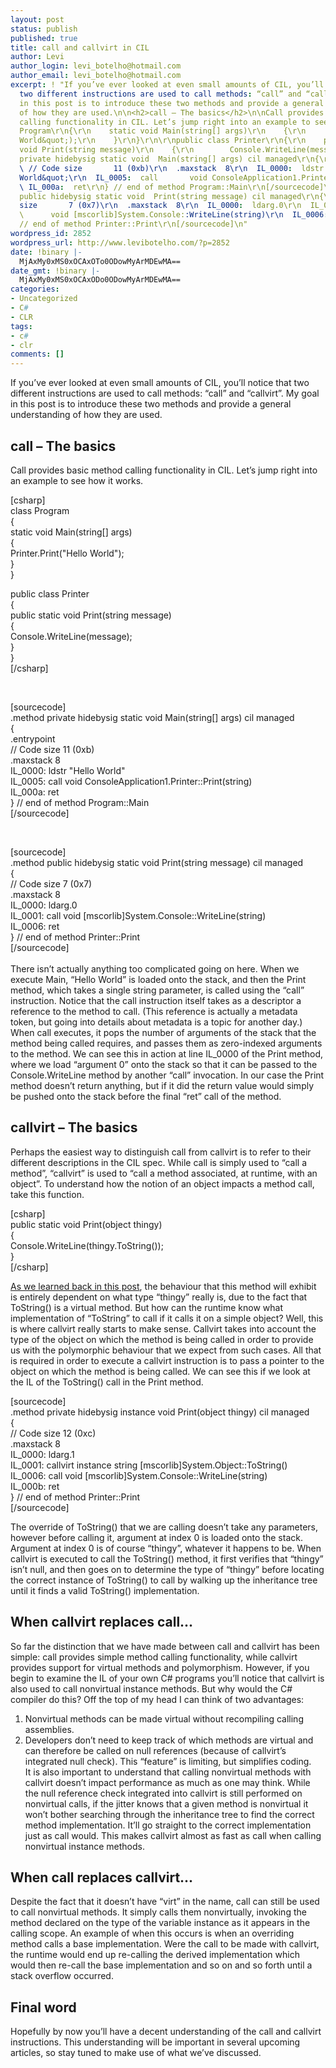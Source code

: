 ```yaml
---
layout: post
status: publish
published: true
title: call and callvirt in CIL
author: Levi
author_login: levi_botelho@hotmail.com
author_email: levi_botelho@hotmail.com
excerpt: ! "If you’ve ever looked at even small amounts of CIL, you’ll notice that
  two different instructions are used to call methods: “call” and “callvirt”. My goal
  in this post is to introduce these two methods and provide a general understanding
  of how they are used.\n\n<h2>call – The basics</h2>\n\nCall provides basic method
  calling functionality in CIL. Let’s jump right into an example to see how it works.\n\n[csharp]\r\nclass
  Program\r\n{\r\n    static void Main(string[] args)\r\n    {\r\n        Printer.Print(&quot;Hello
  World&quot;);\r\n    }\r\n}\r\n\r\npublic class Printer\r\n{\r\n    public static
  void Print(string message)\r\n    {\r\n        Console.WriteLine(message);\r\n    }\r\n}\r\n[/csharp]\n\n&nbsp;\n\n[sourcecode]\r\n.method
  private hidebysig static void  Main(string[] args) cil managed\r\n{\r\n  .entrypoint\r\n
  \ // Code size       11 (0xb)\r\n  .maxstack  8\r\n  IL_0000:  ldstr      &quot;Hello
  World&quot;\r\n  IL_0005:  call       void ConsoleApplication1.Printer::Print(string)\r\n
  \ IL_000a:  ret\r\n} // end of method Program::Main\r\n[/sourcecode]\n\n&nbsp;\n\n[sourcecode]\r\n.method
  public hidebysig static void  Print(string message) cil managed\r\n{\r\n  // Code
  size       7 (0x7)\r\n  .maxstack  8\r\n  IL_0000:  ldarg.0\r\n  IL_0001:  call
  \      void [mscorlib]System.Console::WriteLine(string)\r\n  IL_0006:  ret\r\n}
  // end of method Printer::Print\r\n[/sourcecode]\n"
wordpress_id: 2852
wordpress_url: http://www.levibotelho.com/?p=2852
date: !binary |-
  MjAxMy0xMS0xOCAxOTo0ODowMyArMDEwMA==
date_gmt: !binary |-
  MjAxMy0xMS0xOCAxODo0ODowMyArMDEwMA==
categories:
- Uncategorized
- C#
- CLR
tags:
- c#
- clr
comments: []
---
```

<p>If you’ve ever looked at even small amounts of CIL, you’ll notice that two different instructions are used to call methods: “call” and “callvirt”. My goal in this post is to introduce these two methods and provide a general understanding of how they are used.</p>
<h2>call – The basics</h2>
<p>Call provides basic method calling functionality in CIL. Let’s jump right into an example to see how it works.</p>
<p>[csharp]<br />
class Program<br />
{<br />
    static void Main(string[] args)<br />
    {<br />
        Printer.Print(&quot;Hello World&quot;);<br />
    }<br />
}</p>
<p>public class Printer<br />
{<br />
    public static void Print(string message)<br />
    {<br />
        Console.WriteLine(message);<br />
    }<br />
}<br />
[/csharp]</p>
<p>&nbsp;</p>
<p>[sourcecode]<br />
.method private hidebysig static void  Main(string[] args) cil managed<br />
{<br />
  .entrypoint<br />
  // Code size       11 (0xb)<br />
  .maxstack  8<br />
  IL_0000:  ldstr      &quot;Hello World&quot;<br />
  IL_0005:  call       void ConsoleApplication1.Printer::Print(string)<br />
  IL_000a:  ret<br />
} // end of method Program::Main<br />
[/sourcecode]</p>
<p>&nbsp;</p>
<p>[sourcecode]<br />
.method public hidebysig static void  Print(string message) cil managed<br />
{<br />
  // Code size       7 (0x7)<br />
  .maxstack  8<br />
  IL_0000:  ldarg.0<br />
  IL_0001:  call       void [mscorlib]System.Console::WriteLine(string)<br />
  IL_0006:  ret<br />
} // end of method Printer::Print<br />
[/sourcecode]<br />
<a id="more"></a><a id="more-2852"></a><br />
There isn’t actually anything too complicated going on here. When we execute Main, “Hello World” is loaded onto the stack, and then the Print method, which takes a single string parameter, is called using the “call” instruction. Notice that the call instruction itself takes as a descriptor a reference to the method to call. (This reference is actually a metadata token, but going into details about metadata is a topic for another day.) When call executes, it pops the number of arguments of the stack that the method being called requires, and passes them as zero-indexed arguments to the method. We can see this in action at line IL_0000 of the Print method, where we load “argument 0” onto the stack so that it can be passed to the Console.WriteLine method by another “call” invocation. In our case the Print method doesn’t return anything, but if it did the return value would simply be pushed onto the stack before the final “ret” call of the method.</p>
<h2>callvirt – The basics</h2>
<p>Perhaps the easiest way to distinguish call from callvirt is to refer to their different descriptions in the CIL spec. While call is simply used to “call a method”, “callvirt” is used to “call a method associated, at runtime, with an object”. To understand how the notion of an object impacts a method call, take this function.</p>
<p>[csharp]<br />
public static void Print(object thingy)<br />
{<br />
    Console.WriteLine(thingy.ToString());<br />
}<br />
[/csharp]</p>
<p><a href="http://www.levibotelho.com/polymorphism-with-new-and-override/" title="Polymorphism with new and override">As we learned back in this post</a>, the behaviour that this method will exhibit is entirely dependent on what type “thingy” really is, due to the fact that ToString() is a virtual method. But how can the runtime know what implementation of “ToString” to call if it calls it on a simple object? Well, this is where callvirt really starts to make sense. Callvirt takes into account the type of the object on which the method is being called in order to provide us with the polymorphic behaviour that we expect from such cases. All that is required in order to execute a callvirt instruction is to pass a pointer to the object on which the method is being called. We can see this if we look at the IL of the ToString() call in the Print method.</p>
<p>[sourcecode]<br />
.method private hidebysig instance void  Print(object thingy) cil managed<br />
{<br />
  // Code size       12 (0xc)<br />
  .maxstack  8<br />
  IL_0000:  ldarg.1<br />
  IL_0001:  callvirt   instance string [mscorlib]System.Object::ToString()<br />
  IL_0006:  call       void [mscorlib]System.Console::WriteLine(string)<br />
  IL_000b:  ret<br />
} // end of method Printer::Print<br />
[/sourcecode]</p>
<p>The override of ToString() that we are calling doesn’t take any parameters, however before calling it, argument at index 0 is loaded onto the stack. Argument at index 0 is of course “thingy”, whatever it happens to be. When callvirt is executed to call the ToString() method, it first verifies that “thingy” isn’t null, and then goes on to determine the type of “thingy” before locating the correct instance of ToString() to call by walking up the inheritance tree until it finds a valid ToString() implementation.</p>
<h2>When callvirt replaces call...</h2>
<p>So far the distinction that we have made between call and callvirt has been simple: call provides simple method calling functionality, while callvirt provides support for virtual methods and polymorphism. However, if you begin to examine the IL of your own C# programs you’ll notice that callvirt is also used to call nonvirtual instance methods. But why would the C# compiler do this? Off the top of my head I can think of two advantages:</p>
<ol>
<li>Nonvirtual methods can be made virtual without recompiling calling assemblies.</li>
<li>Developers don’t need to keep track of which methods are virtual and can therefore be called on null references (because of callvirt’s integrated null check). This “feature” is limiting, but simplifies coding.<br />
It is also important to understand that calling nonvirtual methods with callvirt doesn’t impact performance as much as one may think. While the null reference check integrated into callvirt is still performed on nonvirtual calls, if the jitter knows that a given method is nonvirtual it won’t bother searching through the inheritance tree to find the correct method implementation. It’ll go straight to the correct implementation just as call would. This makes callvirt almost as fast as call when calling nonvirtual instance methods.</li>
</ol>
<h2>When call replaces callvirt...</h2>
<p>Despite the fact that it doesn’t have “virt” in the name, call can still be used to call nonvirtual methods. It simply calls them nonvirtually, invoking the method declared on the type of the variable instance as it appears in the calling scope. An example of when this occurs is when an overriding method calls a base implementation. Were the call to be made with callvirt, the runtime would end up re-calling the derived implementation which would then re-call the base implementation and so on and so forth until a stack overflow occurred.</p>
<h2>Final word</h2>
<p>Hopefully by now you’ll have a decent understanding of the call and callvirt instructions. This understanding will be important in several upcoming articles, so stay tuned to make use of what we’ve discussed.</p>

